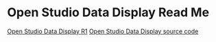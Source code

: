 Open Studio Data Display Read Me
===

[Open Studio Data Display R1]( http://va3c.github.io/projects/open-studio-data-display/r1/open-studio-data-display-r1.html )
[Open Studio Data Display source code]( https://github.com/va3c/projects/tree/gh-pages/open-studio-data-display )